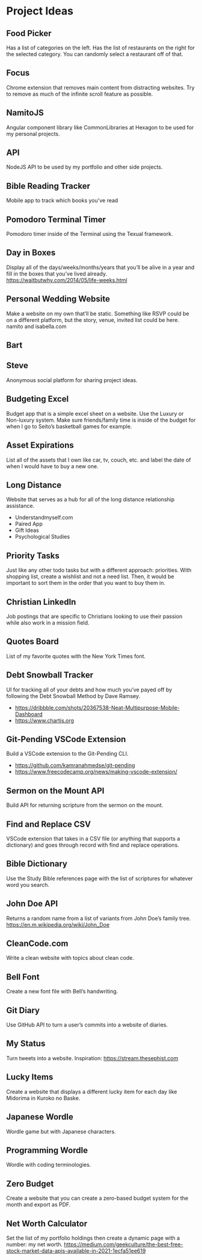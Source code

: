 # Project Ideas

## Food Picker

Has a list of categories on the left. Has the list of restaurants on the right for the selected category. You can randomly select a restaurant off of that.

## Focus

Chrome extension that removes main content from distracting websites. Try to remove as much of the infinite scroll feature as possible.

## NamitoJS

Angular component library like CommonLibraries at Hexagon to be used for my personal projects.

## API

NodeJS API to be used by my portfolio and other side projects.

## Bible Reading Tracker

Mobile app to track which books you've read

## Pomodoro Terminal Timer

Pomodoro timer inside of the Terminal using the Texual framework.

## Day in Boxes

Display all of the days/weeks/months/years that you’ll be alive in a year and fill in the boxes that you’ve lived already.
https://waitbutwhy.com/2014/05/life-weeks.html

## Personal Wedding Website

Make a website on my own that’ll be static. Something like RSVP could be on a different platform, but the story, venue, invited list could be here.
namito and isabella.com

## Bart

## Steve

Anonymous social platform for sharing project ideas.

## Budgeting Excel

Budget app that is a simple excel sheet on a website. Use the Luxury or Non-luxury system. Make sure friends/family time is inside of the budget for when I go to Seito’s basketball games for example.

## Asset Expirations

List all of the assets that I own like car, tv, couch, etc. and label the date of when I would have to buy a new one.

## Long Distance

Website that serves as a hub for all of the long distance relationship assistance.

-   Understandmyself.com
-   Paired App
-   Gift Ideas
-   Psychological Studies

## Priority Tasks

Just like any other todo tasks but with a different approach: priorities. With shopping list, create a wishlist and not a need list. Then, it would be important to sort them in the order that you want to buy them in.

## Christian LinkedIn

Job postings that are specific to Christians looking to use their passion while also work in a mission field.

## Quotes Board

List of my favorite quotes with the New York Times font.

## Debt Snowball Tracker

UI for tracking all of your debts and how much you’ve payed off by following the Debt Snowball Method by Dave Ramsey.

-   https://dribbble.com/shots/20367538-Neat-Multipurpose-Mobile-Dashboard
-   https://www.chartjs.org

## Git-Pending VSCode Extension

Build a VSCode extension to the Git-Pending CLI.

-   https://github.com/kamranahmedse/git-pending
-   https://www.freecodecamp.org/news/making-vscode-extension/

## Sermon on the Mount API

Build API for returning scripture from the sermon on the mount.

## Find and Replace CSV

VSCode extension that takes in a CSV file (or anything that supports a dictionary) and goes through record with find and replace operations.

## Bible Dictionary

Use the Study Bible references page with the list of scriptures for whatever word you search.

## John Doe API

Returns a random name from a list of variants from John Doe’s family tree.
https://en.m.wikipedia.org/wiki/John_Doe

## CleanCode.com

Write a clean website with topics about clean code.

## Bell Font

Create a new font file with Bell’s handwriting.

## Git Diary

Use GitHub API to turn a user’s commits into a website of diaries.

## My Status

Turn tweets into a website.
Inspiration: https://stream.thesephist.com

## Lucky Items

Create a website that displays a different lucky item for each day like Midorima in Kuroko no Baske.

## Japanese Wordle

Wordle game but with Japanese characters.

## Programming Wordle

Wordle with coding terminologies.

## Zero Budget

Create a website that you can create a zero-based budget system for the month and export as PDF.

## Net Worth Calculator

Set the list of my portfolio holdings then create a dynamic page with a number: my net worth.
https://medium.com/geekculture/the-best-free-stock-market-data-apis-available-in-2021-1ecfa51ee619
